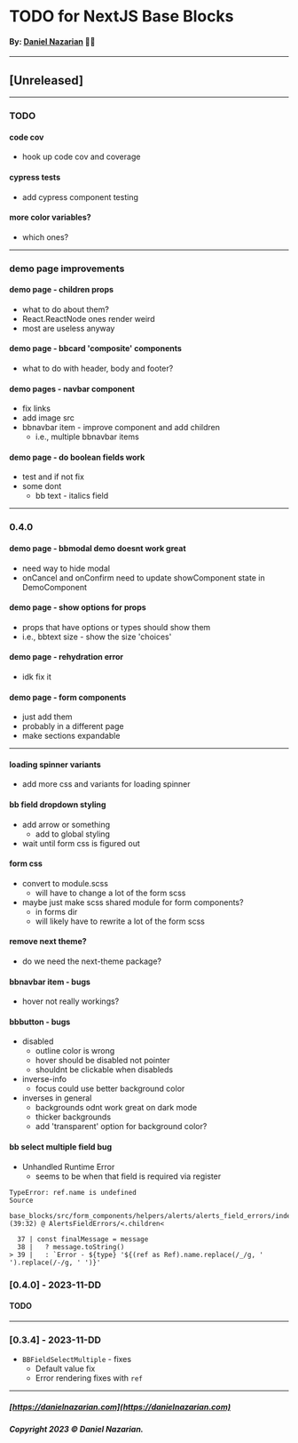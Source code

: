 # TODO for NextJS Base Blocks
#### By: [Daniel Nazarian](https://danielnazarian) 🐧👹

-------------------------------------------------------
## [Unreleased]
------

### TODO

#### code cov
- hook up code cov and coverage


#### cypress tests
- add cypress component testing


#### more color variables?
- which ones?


----
### demo page improvements


#### demo page - children props
- what to do about them?
- React.ReactNode ones render weird
- most are useless anyway


#### demo page - bbcard 'composite' components
- what to do with header, body and footer?


#### demo pages - navbar component
- fix links
- add image src
- bbnavbar item - improve component and add children
  - i.e., multiple bbnavbar items


#### demo page - do boolean fields work
- test and if not fix
- some dont
  - bb text - italics field

----
### 0.4.0



#### demo page - bbmodal demo doesnt work great
- need way to hide modal
- onCancel and onConfirm need to update showComponent state in DemoComponent


#### demo page - show options for props
- props that have options or types should show them
- i.e., bbtext size - show the size 'choices'


#### demo page - rehydration error
- idk fix it


#### demo page - form components
- just add them
- probably in a different page
- make sections expandable

---

#### loading spinner variants
- add more css and variants for loading spinner


#### bb field dropdown styling
- add arrow or something
  - add to global styling
- wait until form css is figured out


#### form css
- convert to module.scss
  - will have to change a lot of the form scss
- maybe just make scss shared module for form components?
  - in forms dir
  - will likely have to rewrite a lot of the form scss


#### remove next theme?
- do we need the next-theme package?


#### bbnavbar item - bugs
- hover not really workings?


#### bbbutton - bugs
- disabled
  - outline color is wrong
  - hover should be disabled not pointer
  - shouldnt be clickable when disableds
- inverse-info
  - focus could use better background color
- inverses in general
  - backgrounds odnt work great on dark mode
  - thicker backgrounds
  - add 'transparent' option for background color?


#### bb select multiple field bug
- Unhandled Runtime Error
  - seems to be when that field is required via register

```
TypeError: ref.name is undefined
Source

base_blocks/src/form_components/helpers/alerts/alerts_field_errors/index.tsx (39:32) @ AlertsFieldErrors/<.children<

  37 | const finalMessage = message
  38 |   ? message.toString()
> 39 |   : `Error - ${type} '${(ref as Ref).name.replace(/_/g, ' ').replace(/-/g, ' ')}'
```


### [0.4.0] - 2023-11-DD
#### TODO

---


### [0.3.4] - 2023-11-DD
- `BBFieldSelectMultiple` - fixes
  - Default value fix
  - Error rendering fixes with `ref`

-------------------------------------------------------

##### [https://danielnazarian.com](https://danielnazarian.com)
##### Copyright 2023 © Daniel Nazarian.
